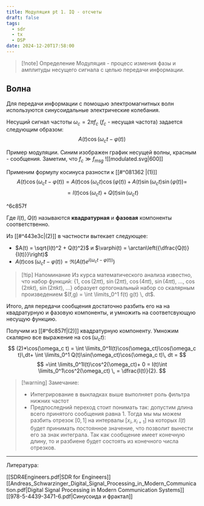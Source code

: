 ```yaml
---
title: Модуляция pt 1. IQ - отсчеты
draft: false
tags:
  - sdr
  - tx
  - DSP
date: 2024-12-20T17:58:00
---
```

> [!note] Определение
> Модуляция - процесс измения фазы и амплитуды несущего сигнала с целью передачи информации. 

## Волна
Для передачи информации с помощью электромагнитных волн используются синусоидальные  электрические колебания.

Несущий сигнал частоты $\omega_c = 2\pi f_c$ ($f_c$ - несущая частота) задается следующим образом: 
$$ 
A(t)\cos(\omega_ct - \varphi(t)) \tag{1}
$$

Пример модуляции. Синим изображен график несущей волны, красным - сообщения. Заметим, что $f_c \gg f_{msg}$
![[modulated.svg|600]]


Применим формулу косинуса разности к [[#^081362 |(1)]]
$$
A(t) \cos(\omega_ct - \varphi(t))=A(t)\cos(\omega_ct)\cos(\varphi(t)) + A(t)\sin(\omega_ct)\sin(\varphi(t))=
$$
$$
=I(t)\cos(\omega_ct)+Q(t)\sin(\omega_ct) \tag{2}
$$

^6c857f

Где $I(t)$, $Q(t)$ называются **квадратурная** и **фазовая** компоненты соответственно.  

Из [[#^443e3c|(2)]] в частности вытекает следующее: 

- $A(t) = \sqrt{I(t)^2 + Q(t)^2}$  и $\varphi(t) = \arctan\left({\dfrac{Q(t)}{I(t)}}\right)$ 
- $A(t) \cos(\omega_ct - \varphi(t)) = \Re \left(A(t)e^{i(\omega_ct- \varphi(t))}\right)$

>[!tip] Напоминание 
>Из курса математического анализа известно, что набор функций: $\{1,\  \cos(2 \pi t), \ \sin(2 \pi t), \ \cos(4 \pi t), \ \sin(4 \pi t), \ \dots, \ \cos(2 \pi k t), \ \sin(2 \pi k t ), \ \dots \}$  образует ортогональный набор со скалярным произведением $(f,g) = \int \limits_0^1 f(t) g(t) \, dt$.


 Итого, для передачи сообщения достаточно разбить его на на квадратурную и фазовую компоненты, и умножить  на соответсвующую несущую функцию. 
 
 Получим из [[#^6c857f|(2)]]  квадратурную компоненту. Умножим скалярно все выражение на $\cos(\omega_c t)$:
$$
(2)*\cos(\omega_c t) =  \int \limits_0^1I(t)\cos(\omega_ct)\cos(\omega_c t)\,dt+  \int \limits_0^1 Q(t)\sin(\omega_ct)\cos(\omega_c t)\, dt =
$$
$$
=\int \limits_0^1I(t)\cos^2(\omega_ct)+  0 = I(t)\int \limits_0^1\cos^2(\omega_ct) \,  = \dfrac{I(t)}{2}.
$$
>[!warning] Замечание:
> - Интегрирование в выкладках выше выполняет роль фильтра нижних частот
> - Предпоследний переход стоит понимать так: допустим длина всего принятого сообщения равна $1$.  Тогда мы мы можем разбить отрезок $[0,1]$ на интервалы $[x_i, x_{i+1}]$ на которых $I(t)$ будет принимать постоянное значение, что позволит вынести его за знак интеграла. Так как сообщение имеет конечную длину, то и разбиене будет состоять из конечного числа отрезков.

----
Литература:

[[SDR4Engineers.pdf|SDR for Engineers]]
[[Andreas_Schwarzinger_Digital_Signal_Processing_in_Modern_Communication.pdf|Digital Signal Processing in Modern Communication Systems]]
[[978-5-4439-3471-6.pdf|Синусоида и фрактал]]